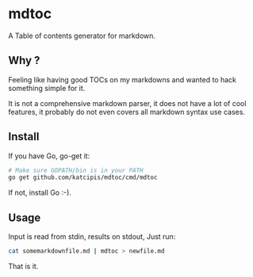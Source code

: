 # mdtoc

A Table of contents generator for markdown.

## Why ?

Feeling like having good TOCs on my markdowns and
wanted to hack something simple for it.

It is not a comprehensive markdown parser, it does
not have a lot of cool features, it probably do not
even covers all markdown syntax use cases.

## Install

If you have Go, go-get it:

```sh
# Make sure GOPATH/bin is in your PATH
go get github.com/katcipis/mdtoc/cmd/mdtoc
```
If not, install Go :-).

## Usage

Input is read from stdin, results on stdout, Just run:

```sh
cat somemarkdownfile.md | mdtoc > newfile.md
```

That is it.

